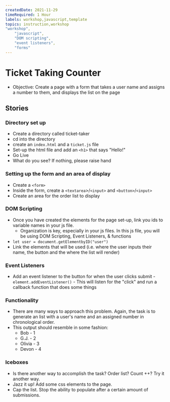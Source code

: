 ```yaml
---
createdDate: 2021-11-29
timeRequired: 1 Hour
labels: workshop,javascript,template
topics: instruction,workshop
"workshop",
    "javascript",
    "DOM scripting",
    "event listeners",
    "forms"
---
```


# Ticket Taking Counter

- Objective: Create a page with a form that takes a user name and assigns a number to them, and displays the list on the page

## Stories

### Directory set up

- Create a directory called ticket-taker
- cd into the directory
- create an `index.html` and a `ticket.js` file
- Set-up the html file and add an `<h1>` that says "Hello!"
- Go Live
- What do you see? If nothing, please raise hand

### Setting up the form and an area of display

- Create a `<form>`
- Inside the form, create a `<textarea`>/`<input>` and `<button>`/`<input>`
- Create an area for the order list to display

### DOM Scripting

- Once you have created the elements for the page set-up, link you ids to variable names in your js file.
  - Organization is key, especially in your js files. In this js file, you will be using DOM Scripting, Event Listeners, & functions
- `let user = document.getElementbyID("user")`
- Link the elements that will be used (i.e. where the user inputs their name, the button and the where the list will render)

### Event Listeners

- Add an event listener to the button for when the user clicks submit -`element.addEventListener()` - This will listen for the "click" and run a callback function that does some things

### Functionality

- There are many ways to approach this problem. Again, the task is to generate an list with a user's name and an assigned number in chronological order.
- This output should resemble in some fashion:
  - Bob - 1
  - G.J. - 2
  - Olivia - 3
  - Devon - 4

### Iceboxes

- Is there another way to accomplish the task? Order list? Count ++? Try it another way.
- Jazz it up! Add some css elements to the page.
- Cap the list. Stop the ability to populate after a certain amount of submissions.
